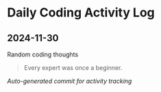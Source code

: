 # Daily Coding Activity Log

## 2024-11-30

Random coding thoughts

> Every expert was once a beginner.

*Auto-generated commit for activity tracking*
